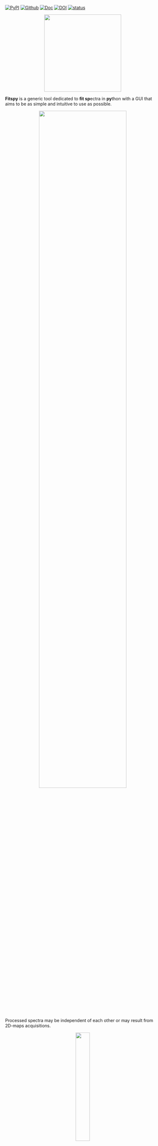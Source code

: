 [![PyPI](https://img.shields.io/pypi/v/fitspy?label=pypi%20package)](https://pypi.org/project/fitspy/)
[![Github](https://img.shields.io/badge/GitHub-GPL--3.0-informational)](https://github.com/CEA-MetroCarac/fitspy)
[![Doc](https://img.shields.io/badge/%F0%9F%95%AE-docs-green.svg)](https://cea-metrocarac.github.io/fitspy/doc/index.html)
[![DOI](https://zenodo.org/badge/DOI/10.5281/zenodo.10812333.svg)](https://doi.org/10.5281/zenodo.10812333)
[![status](https://joss.theoj.org/papers/971a02868d903c0b7c0cbc3d1cd3d139/status.svg)](https://joss.theoj.org/papers/971a02868d903c0b7c0cbc3d1cd3d139)


<p align="center" width="100%">
    <img align="center" width=250 src=https://cea-metrocarac.github.io/fitspy/logo.png>
</p>


**Fitspy** is a generic tool dedicated to **fit sp**ectra in **py**thon with a GUI that aims to be as simple and intuitive to use as possible.

<p align="center" width="100%">
    <img align="center" width="75%" src=https://cea-metrocarac.github.io/fitspy/fitspy.png>
</p>

Processed spectra may be independent of each other or may result from 2D-maps
acquisitions.

<p align="center" width="100%">
    <img align="center" width="30%" src=https://cea-metrocarac.github.io/fitspy/2d-map.png> <br>
    <em>Example of fitspy 2D-map frame interacting with the main GUI.</em> 
</p>

The predefined peak models considered in Fitspy are  `Gaussian`, `Lorentzian`, `Asymetric Gaussian`, `Asymetric Lorentzian` and `Pseudovoigt`.

A `constant`, `linear`, `parabolic` or `exponential` background model can also be added in the fitting.

In both cases, `user-defined models` can be added.

Fitspy main features:

- Fitspy uses the [lmfit](https://github.com/lmfit/lmfit-py) library to fit the spectra
- The fit processing can be multi-threaded
- Bounds and constraints can be set on each peaks models parameter
- From an automatic noise level estimation, according to the local noise, peak models can be automatically deactivated
- Fitspy also includes automatic outlier detection to be excluded during the fitting process

All actions allowed with the GUI can be executed in script mode (see examples [here](https://github.com/CEA-MetroCarac/fitspy/tree/main/examples)).
These actions (like baseline and peaks definition, parameters constraints, ...) can be saved in a `Fitspy model` and replayed as-is or applied to other new spectra datasets.

## Installation

```
pip install fitspy
```

*(See the [documentation](https://cea-metrocarac.github.io/fitspy/doc/user_guide/intro.html#install-and-launching) for more details)*

## Tests and examples execution

```
pip install pytest
git clone https://github.com/CEA-MetroCarac/fitspy.git
cd fitspy
pytest
python examples/ex_gui_auto_decomposition.py
python examples/ex_.......
```

*(See the [documentation](https://cea-metrocarac.github.io/fitspy/doc/user_guide/intro.html#install-and-launching) for more details)*

## Quick start

Launch the application:

```
fitspy
```

Then, from the top to the bottom of the right panel:

- `Select` file(s)
- *(Optional)* Define the **X-range**
- Define the baseline to `subtract` *(left or right click on the figure to add or delete (resp.) a baseline point)*
- *(Optional)* Normalize the spectrum/spectra
- Click on the `Fitting` panel to activate it
- Select `Peak model` and add peaks *(left or right click on the figure to add or delete (resp.) a peak)*
- *(Optional)* Add a background (**BKG model**) to be fitted
- *(Optional)* Use **Parameters** to set bounds and constraints
- `Fit` the selected spectrum/spectra
- *(Optional)* **Save** the parameters in **.csv** format
- *(Optional)* **Save** the **Model** in a .json file (to be replayed later)

*(See the [documentation](https://cea-metrocarac.github.io/fitspy/doc/user_guide/workflow.html) for more details)*

## Acknowledgements

This work, carried out on the CEA - Platform for Nanocharacterisation (PFNC), was supported by the “Recherche Technologique de Base” program of the French National Research Agency (ANR).

## Citations

In case you use the results of this code in an article, please cite:

- Quéméré P., (2024). Fitspy: A python package for spectral decomposition. *Journal of Open Source Software. (submitted)*

- Newville M., (2014). LMFIT: Non-Linear Least-Square Minimization and Curve-Fitting for Python. Zenodo. doi: 10.5281/zenodo.11813.